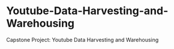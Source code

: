 # Youtube-Data-Harvesting-and-Warehousing
Capstone Project:  Youtube Data Harvesting and Warehousing
